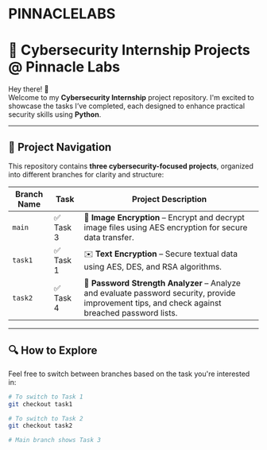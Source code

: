 # PINNACLELABS

# 🔐 Cybersecurity Internship Projects @ Pinnacle Labs

Hey there! 👋  
Welcome to my **Cybersecurity Internship** project repository. I'm excited to showcase the tasks I’ve completed, each designed to enhance practical security skills using **Python**.

---

## 📂 Project Navigation

This repository contains **three cybersecurity-focused projects**, organized into different branches for clarity and structure:

| Branch Name | Task | Project Description |
|-------------|------|---------------------|
| `main`      | ✅ Task 3 | 🔐 **Image Encryption** – Encrypt and decrypt image files using AES encryption for secure data transfer. |
| `task1`     | ✅ Task 1 | ✉️ **Text Encryption** – Secure textual data using AES, DES, and RSA algorithms. |
| `task2`     | ✅ Task 4 | 🧠 **Password Strength Analyzer** – Analyze and evaluate password security, provide improvement tips, and check against breached password lists. |

---

## 🔍 How to Explore

Feel free to switch between branches based on the task you're interested in:

```bash
# To switch to Task 1
git checkout task1

# To switch to Task 2
git checkout task2

# Main branch shows Task 3
 
